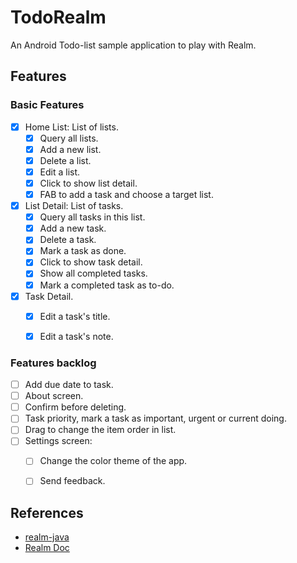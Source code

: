 # TodoRealm
An Android Todo-list sample application to play with Realm.

## Features
### Basic Features
- [x] Home List: List of lists.
    - [x] Query all lists.
    - [x] Add a new list.
    - [x] Delete a list.
    - [x] Edit a list.
    - [x] Click to show list detail.
    - [x] FAB to add a task and choose a target list.
- [x] List Detail: List of tasks.
    - [x] Query all tasks in this list.
    - [x] Add a new task.
    - [x] Delete a task.
    - [x] Mark a task as done.
    - [x] Click to show task detail.
    - [x] Show all completed tasks.
    - [x] Mark a completed task as to-do.
- [x] Task Detail.
    - [x] Edit a task's title.
    - [x] Edit a task's note.


### Features backlog
- [ ] Add due date to task.
- [ ] About screen.
- [ ] Confirm before deleting.
- [ ] Task priority, mark a task as important, urgent or current doing.
- [ ] Drag to change the item order in list.
- [ ] Settings screen:
    - [ ] Change the color theme of the app.
    - [ ] Send feedback.


## References
- [realm-java](https://github.com/realm/realm-java)
- [Realm Doc](https://realm.io/docs/java/latest/)